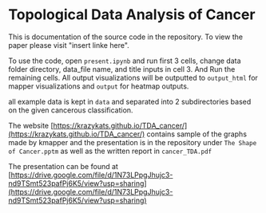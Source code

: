 # Topological Data Analysis of Cancer

This is documentation of the source code in the repository. To view the paper please visit "insert linke here".


To use the code, open ```present.ipynb``` and run first 3 cells, change data folder directory, data_file name, and title inputs in cell 3. And Run the remaining cells. All output visualizations will be outputted to ```output_html``` for mapper visualizations and ```output``` for heatmap outputs.

all example data is kept in ```data``` and separated into 2 subdirectories based on the given cancerous classification.

The website [https://krazykats.github.io/TDA_cancer/](https://krazykats.github.io/TDA_cancer/) contains sample of the graphs made by kmapper and the presentation is in the repository under ```The Shape of Cancer.pptm``` as well as the written report in ```cancer_TDA.pdf```

The presentation can be found at [https://drive.google.com/file/d/1N73LPpgJhujc3-nd9TSmt523pafPj6K5/view?usp=sharing](https://drive.google.com/file/d/1N73LPpgJhujc3-nd9TSmt523pafPj6K5/view?usp=sharing)